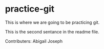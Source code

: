# practice-git

This is where we are going to be practicing git.

This is the second sentance in the readme file.

Contributers: Abigail Joseph

